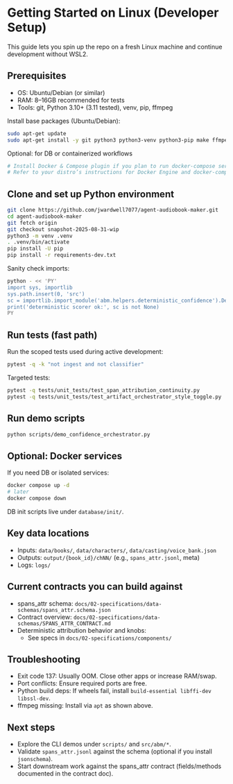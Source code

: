 # Getting Started on Linux (Developer Setup)

This guide lets you spin up the repo on a fresh Linux machine and continue development without WSL2.

## Prerequisites

- OS: Ubuntu/Debian (or similar)
- RAM: 8–16GB recommended for tests
- Tools: git, Python 3.10+ (3.11 tested), venv, pip, ffmpeg

Install base packages (Ubuntu/Debian):

```bash
sudo apt-get update
sudo apt-get install -y git python3 python3-venv python3-pip make ffmpeg
```

Optional: for DB or containerized workflows

```bash
# Install Docker & Compose plugin if you plan to run docker-compose services
# Refer to your distro’s instructions for Docker Engine and docker-compose-plugin
```

## Clone and set up Python environment

```bash
git clone https://github.com/jwardwell7077/agent-audiobook-maker.git
cd agent-audiobook-maker
git fetch origin
git checkout snapshot-2025-08-31-wip
python3 -m venv .venv
. .venv/bin/activate
pip install -U pip
pip install -r requirements-dev.txt
```

Sanity check imports:

```bash
python - << 'PY'
import sys, importlib
sys.path.insert(0, 'src')
sc = importlib.import_module('abm.helpers.deterministic_confidence').DeterministicConfidenceScorer()
print('deterministic scorer ok:', sc is not None)
PY
```

## Run tests (fast path)

Run the scoped tests used during active development:

```bash
pytest -q -k "not ingest and not classifier"
```

Targeted tests:

```bash
pytest -q tests/unit_tests/test_span_attribution_continuity.py
pytest -q tests/unit_tests/test_artifact_orchestrator_style_toggle.py
```

## Run demo scripts

```bash
python scripts/demo_confidence_orchestrator.py
```

## Optional: Docker services

If you need DB or isolated services:

```bash
docker compose up -d
# later
docker compose down
```

DB init scripts live under `database/init/`.

## Key data locations

- Inputs: `data/books/`, `data/characters/`, `data/casting/voice_bank.json`
- Outputs: `output/{book_id}/chNN/` (e.g., `spans_attr.jsonl`, meta)
- Logs: `logs/`

## Current contracts you can build against

- spans_attr schema: `docs/02-specifications/data-schemas/spans_attr.schema.json`
- Contract overview: `docs/02-specifications/data-schemas/SPANS_ATTR_CONTRACT.md`
- Deterministic attribution behavior and knobs:
  - See specs in `docs/02-specifications/components/`

## Troubleshooting

- Exit code 137: Usually OOM. Close other apps or increase RAM/swap.
- Port conflicts: Ensure required ports are free.
- Python build deps: If wheels fail, install `build-essential libffi-dev libssl-dev`.
- ffmpeg missing: Install via `apt` as shown above.

## Next steps

- Explore the CLI demos under `scripts/` and `src/abm/*`.
- Validate `spans_attr.jsonl` against the schema (optional if you install `jsonschema`).
- Start downstream work against the spans_attr contract (fields/methods documented in the contract doc).
